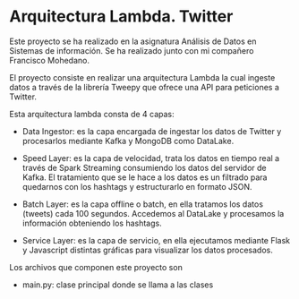 # Arquitectura Lambda. Twitter

Este proyecto se ha realizado en la asignatura Análisis de Datos en Sistemas
de información. Se ha realizado junto con mi compañero Francisco Mohedano.

El proyecto consiste en realizar una arquitectura Lambda la cual ingeste
datos a través de la librería Tweepy que ofrece una API para peticiones
a Twitter.

Esta arquitectura lambda consta de 4 capas:

* Data Ingestor: es la capa encargada de ingestar los datos de Twitter y
procesarlos mediante Kafka y MongoDB como DataLake.

* Speed Layer: es la capa de velocidad, trata los datos en tiempo real
a través de Spark Streaming consumiendo los datos del servidor de Kafka.
El tratamiento que se le hace a los datos es un filtrado para quedarnos
con los hashtags y estructurarlo en formato JSON.

* Batch Layer: es la capa offline o batch, en ella tratamos los datos (tweets)
cada 100 segundos. Accedemos al DataLake y procesamos la información 
obteniendo los hashtags.

* Service Layer: es la capa de servicio, en ella ejecutamos mediante Flask
y Javascript distintas gráficas para visualizar los datos procesados.

Los archivos que componen este proyecto son

* main.py: clase principal donde se llama a las clases 
